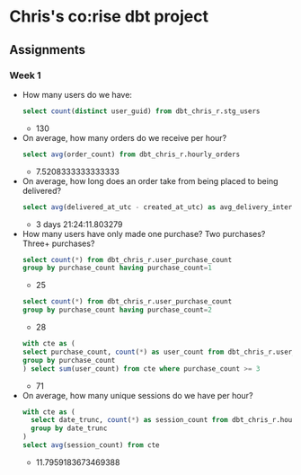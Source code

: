 # Chris's co:rise dbt project

## Assignments

### Week 1

* How many users do we have:
  ```sql
  select count(distinct user_guid) from dbt_chris_r.stg_users
  ```
  * 130
* On average, how many orders do we receive per hour?
  ```sql
  select avg(order_count) from dbt_chris_r.hourly_orders
  ```
  * 7.5208333333333333
* On average, how long does an order take from being placed to being delivered?
  ```sql
  select avg(delivered_at_utc - created_at_utc) as avg_delivery_interval from dbt_chris_r.stg_orders
  ```
  * 3 days 21:24:11.803279
* How many users have only made one purchase? Two purchases? Three+ purchases?
  ```sql
  select count(*) from dbt_chris_r.user_purchase_count
  group by purchase_count having purchase_count=1
  ```
  * 25
  ```sql
  select count(*) from dbt_chris_r.user_purchase_count
  group by purchase_count having purchase_count=2
  ```
  * 28
  ```sql
  with cte as (
  select purchase_count, count(*) as user_count from dbt_chris_r.user_purchase_count
  group by purchase_count
  ) select sum(user_count) from cte where purchase_count >= 3
  ```
  * 71
* On average, how many unique sessions do we have per hour?
  ```sql
  with cte as (
    select date_trunc, count(*) as session_count from dbt_chris_r.hourly_sessions
    group by date_trunc
  )
  select avg(session_count) from cte
  ```
  * 11.7959183673469388